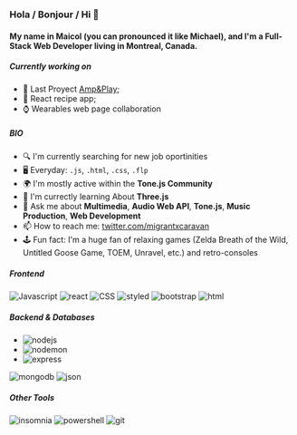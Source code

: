 ### Hola / Bonjour / Hi 👋

#### My name in Maicol (you can pronounced it like Michael), and  I'm a Full-Stack Web Developer living in Montreal, Canada.



##### Currently working on

- 🎺 Last Proyect [Amp&Play](https://github.com/MigrantCaravan/AmpAndPlay);
- 🍅 React recipe app;
- ⌚ Wearables web page collaboration

##### BIO

- 🔍 I'm currently searching for new job oportinities
- 🖥️ Everyday: `.js`, `.html`, `.css`, `.flp`
- 🌍 I'm mostly active within the **Tone.js Community**
- 🌱 I'm currectly learning About **Three.js**
- 💬 Ask me about **Multimedia**, **Audio Web API**, **Tone.js**, **Music Production**, **Web Development**
- 📫 How to reach me: [twitter.com/migrantxcaravan](https://twitter.com/migrantxcaravan)
- 🕹️ Fun fact: I'm a huge fan of relaxing games (Zelda Breath of the Wild, Untitled Goose Game, TOEM, Unravel, etc.) and retro-consoles


##### Frontend 

<img src="https://img.shields.io/badge/JavaScript-323330?style=for-the-badge&logo=javascript&logoColor=F7DF1E" alt="Javascript" />
<img src="https://img.shields.io/badge/React-323330?style=for-the-badge&logo=React&logoColor=61DAFB" alt="react" />
<img src="https://img.shields.io/badge/CSS3-323330?style=for-the-badge&logo=CSS3&logoColor=1572B6" alt="CSS" />
<img src="https://img.shields.io/badge/styled--components-323330?style=for-the-badge&logo=styled-components&logoColor=white" alt="styled" />
<img src="https://img.shields.io/badge/bootstrap-323330?style=for-the-badge&logo=bootstrap&logoColor=7952B3" alt="bootstrap" />
<img src="https://img.shields.io/badge/HTML5-323330?style=for-the-badge&logo=HTML5&logoColor=E34F26" alt="html" />


##### Backend & Databases


- <img src="https://img.shields.io/badge/Node.js-339933?style=for-the-badge&logo=nodedotjs&logoColor=339933" alt="nodejs" /> 
- <img src="https://img.shields.io/badge/Nodemon-339933?style=for-the-badge&logo=Nodemon&logoColor=76D04B" alt="nodemon" /> 
- <img src="https://img.shields.io/badge/Express.js-323330?style=for-the-badge&logo=express&logoColor=white" alt="express" /> 
<img src="https://img.shields.io/badge/MongoDB-323330?style=for-the-badge&logo=mongodb&logoColor=47A248" alt="mongodb" />
<img src="https://img.shields.io/badge/json-323330?style=for-the-badge&logo=json&logoColor=000000" alt="json" />


##### Other Tools

<img src="https://img.shields.io/badge/Insomnia-339933?style=for-the-badge&logo=Insomnia&logoColor=white" alt="insomnia" />
<img src="https://img.shields.io/badge/PowerShell-339933?style=for-the-badge&logo=PowerShell&logoColor=white" alt="powershell" /> 
<img src="https://img.shields.io/badge/Git-339933?style=for-the-badge&logo=git&logoColor=white" alt="git" />


